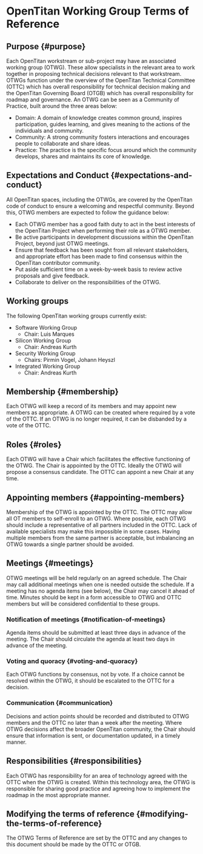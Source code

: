 # OpenTitan Working Group Terms of Reference

## Purpose {#purpose}

Each OpenTitan workstream or sub-project may have an associated working group (OTWG).
These allow specialists in the relevant area to work together in proposing technical decisions relevant to that workstream.
OTWGs function under the overview of the OpenTitan Technical Committee (OTTC) which has overall responsibility for technical decision making and the OpenTitan Governing Board (OTGB) which has overall responsibility for roadmap and governance.
An OTWG can be seen as a Community of Practice, built around the three areas below:

* Domain: A domain of knowledge creates common ground, inspires participation, guides learning, and gives meaning to the actions of the individuals and community.
* Community: A strong community fosters interactions and encourages people to collaborate and share ideas.
* Practice: The practice is the specific focus around which the community develops, shares and maintains its core of knowledge.

## Expectations and Conduct {#expectations-and-conduct}

All OpenTitan spaces, including the OTWGs, are covered by the OpenTitan code of conduct to ensure a welcoming and respectful community.
Beyond this, OTWG members are expected to follow the guidance below:

* Each OTWG member has a good faith duty to act in the best interests of the OpenTitan Project when performing their role as a OTWG member.
* Be active participants in development discussions within the OpenTitan Project, beyond just OTWG  meetings.
* Ensure that feedback has been sought from all relevant stakeholders, and appropriate effort has been made to find consensus within the OpenTitan contributor community.
* Put aside sufficient time on a week-by-week basis to review active proposals and give feedback.
* Collaborate to deliver on the responsibilities of the OTWG.

## Working groups

The following OpenTitan working groups currently exist:

- Software Working Group
  - Chair: Luis Marques
- Silicon Working Group
  - Chair: Andreas Kurth
- Security Working Group
  - Chairs: Pirmin Vogel, Johann Heyszl
- Integrated Working Group
  - Chair: Andreas Kurth

## Membership {#membership}

Each OTWG will keep a record of its members and may appoint new members as appropriate.
A OTWG can be created where required by a vote of the OTTC.
If an OTWG is no longer required, it can be disbanded by a vote of the OTTC.

## Roles {#roles}

Each OTWG will have a Chair which facilitates the effective functioning of the OTWG.
The Chair is appointed by the OTTC.
Ideally the OTWG will propose a consensus candidate.
The OTTC can appoint a new Chair at any time.

## Appointing members {#appointing-members}

Membership of the OTWG is appointed by the OTTC.
The OTTC may allow all OT members to self-enroll to an OTWG.
Where possible, each OTWG should include a representative of all partners included in the OTTC.
Lack of available specialists may make this impossible in some cases.
Having multiple members from the same partner is acceptable, but imbalancing an OTWG towards a single partner should be avoided.

## Meetings {#meetings}

OTWG meetings will be held regularly on an agreed schedule.
The Chair may call additional meetings when one is needed outside the schedule.
If a meeting has no agenda items (see below), the Chair may cancel it ahead of time.
Minutes should be kept in a form accessible to OTWG and OTTC members but will be considered confidential to these groups.

### Notification of meetings {#notification-of-meetings}

Agenda items should be submitted at least three days in advance of the meeting.
The Chair should circulate the agenda at least two days in advance of the meeting.

### Voting and quoracy {#voting-and-quoracy}

Each OTWG functions by consensus, not by vote.
If a choice cannot be resolved within the OTWG, it should be escalated to the OTTC for a decision.

### Communication {#communication}

Decisions and action points should be recorded and distributed to OTWG members and the OTTC no later than a week after the meeting.
Where OTWG decisions affect the broader OpenTitan community, the Chair should ensure that information is sent, or documentation updated, in a timely manner.

## Responsibilities {#responsibilities}

Each OTWG has responsibility for an area of technology agreed with the OTTC when the OTWG is created.
Within this technology area, the OTWG is responsible for sharing good practice and agreeing how to implement the roadmap in the most appropriate manner.

## Modifying the terms of reference {#modifying-the-terms-of-reference}

The OTWG Terms of Reference are set by the OTTC and any changes to this document should be made by the OTTC or OTGB.
